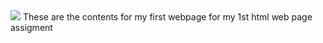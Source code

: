 <html lang = "en">
<head></head>
<body>
<title> 'My first webpage ever!!!'</title> 
<img src = ...https://www.google.com >
<p1> These are the contents for my first webpage for my 1st html web page assigment</p1>
</body>
</html>
